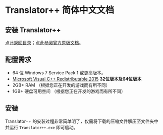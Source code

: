 # Translator++  简体中文文档
## 安装 Translator++
点此[返回目录](https://github.com/zyf722/TranslatorPlusPlusChineseWiki)；点此[参阅官方原版文档](http://dreamsavior.net/docs/translator/getting-started/installation/)。

## 配置需求
- 64 位 Windows 7 Service Pack 1 或更高版本。
- [Microsoft Visual C++ Redistributable 2015](https://www.microsoft.com/en-us/download/details.aspx?id=48145) **32位版本及64位版本**
- 2GB+ RAM （根据您正在开发的游戏而有所不同）
- 1GB+ 硬盘可用空间 （根据您正在开发的游戏而有所不同）

## 安装
Translator++ 的安装过程非常简单明了，仅需将下载的压缩文件解压至文件夹中并运行 ```Translator++.exe``` 即可启动。
